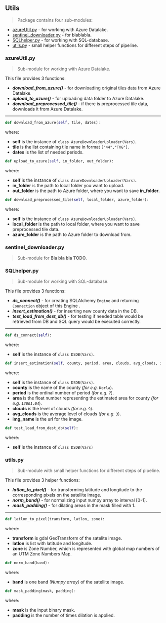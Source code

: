 ## Utils
> Package contains four sub-modules:
- [azureUtil.py](#azureUtilpy) - for working with Azure Datalake.
- [sentinel_downloader.py](#sentinel_downloaderpy) - for blablabla.
- [SQLhelper.py](#SQLhelperpy) - for working with SQL-database.
- [utils.py](#utilspy) - small helper functions for different steps of pipeline.

### azureUtil.py
> Sub-module for working with Azure Datalake.

This file provides 3 functions:
- ___download_from_azure()___ - for downloading original tiles data from Azure Datalake.
- ___upload_to_azure()___ - for uploading data folder to Azure Datalake.
- ___download_preprocessed_tile()___ - if there is preprocessed tile data, downloads it from Azure Datalake.

---

```python 
def download_from_azure(self, tile, dates):
```
where:
- __self__ is the instance of `class AzureDownloaderUploader(Vars)`.
- __tile__ is the list containing tile name in format `["44","TVG"]`.
- __dates__ is the list of needed periods.

```python 
def upload_to_azure(self, in_folder, out_folder):
```
where:
- __self__ is the instance of `class AzureDownloaderUploader(Vars)`.
- __in_folder__ is the path to local folder you want to upload.
- __out_folder__ is the path to Azure folder, where you want to save __in_folder__.

```python 
def download_preprocessed_tile(self, local_folder, azure_folder):
```
where:
- __self__ is the instance of `class AzureDownloaderUploader(Vars)`.
- __local_folder__ is the path to local folder, where you want to save preprocessed tile data.
- __azure_folder__ is the path to Azure folder to download from.


### sentinel_downloader.py
> Sub-module for __Bla bla bla TODO.__

### SQLhelper.py
> Sub-module for working with SQL-database.

This file provides 3 functions:
- ___ds_connect()___ - for creating SQLAlchemy `Engine` and returning `Connection` object of this Engine .
- ___insert_estimation()___ - for inserting new county data in the DB.
- ___test_load_from_dest_db()___ - for testing if needed table would be retrieved from DB and SQL query would be executed correctly.

---

```python 
def ds_connect(self):
```
where:
- __self__ is the instance of `class DSDB(Vars)`.

```python 
def insert_estimation(self, county, period, area, clouds, avg_clouds, img_name):
```
where:
- __self__ is the instance of `class DSDB(Vars)`.
- __county__ is the name of the county *(for e.g.* `Korla`).
- __period__ is the ordinal number of period *(for e.g. `7`*).
- __area__ is the float number representing the estimated area for county *(for e.g. `13001.04`*).
- __clouds__ is the level of clouds *(for e.g.* `9`).
- __avg_clouds__ is the average level of clouds *(for e.g.* `3`).
- __img_name__ is the url for the image.

```python 
def test_load_from_dest_db(self):
```
where:
- __self__ is the instance of `class DSDB(Vars)`

### utils.py
> Sub-module with small helper functions for different steps of pipeline.

This file provides 3 helper functions:
- ___latlon_to_pixel()___ - for transforming latitude and longitude to the corresponding pixels on the satellite image.
- ___norm_band()___ - for normalizing input numpy array to interval [0-1].
- ___mask_padding()___ - for dilating areas in the mask filled with 1.

---

```python 
def latlon_to_pixel(transform, latlon, zone):
```
where:
- __transform__ is gdal GeoTransform of the satelite image.
- __latlon__ is list with latitude and longitude.
- __zone__ is Zone Number, which  is represented with global map numbers of an UTM Zone Numbers Map.

```python 
def norm_band(band):
```
where:
- __band__ is one band *(Numpy array)* of the satellite image.

```python 
def mask_padding(mask, padding):
```
where:
- __mask__ is the input binary mask.
- __padding__ is the number of times dilation is applied.